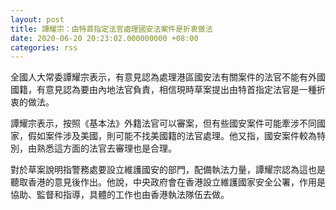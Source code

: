 ```yaml
---
layout: post
title: 譚耀宗：由特首指定法官處理國安法案件是折衷做法
date: 2020-06-20 20:23:02.000000000 +08:00
categories: rss
---
```


全國人大常委譚耀宗表示，有意見認為處理港區國安法有關案件的法官不能有外國國籍，有意見認為要由內地法官負責，相信現時草案提出由特首指定法官是一種折衷的做法。

譚耀宗表示，按照《基本法》外籍法官可以審案，但有些國安案件可能牽涉不同國家，假如案件涉及美國，則可能不找美國籍的法官處理。他又指，國安案件較為特別，由熟悉這方面的法官去審理也是合理。

對於草案說明指警務處要設立維護國安的部門，配備執法力量，譚耀宗認為這也是聽取香港的意見後作出。他說，中央政府會在香港設立維護國家安全公署，作用是協助、監督和指導，具體的工作也由香港執法隊伍去做。

